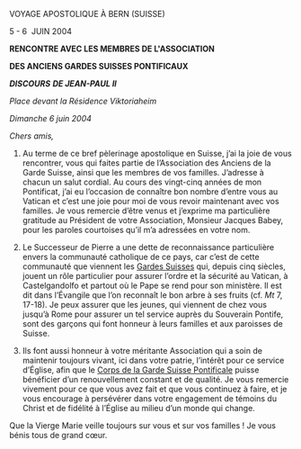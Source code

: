 VOYAGE APOSTOLIQUE À BERN (SUISSE)

5 - 6  JUIN 2004

**RENCONTRE AVEC LES MEMBRES DE L'ASSOCIATION**

**DES ANCIENS GARDES SUISSES PONTIFICAUX**

***DISCOURS*** ***DE JEAN-PAUL II***

*Place devant la Résidence Viktoriaheim*

*Dimanche 6 juin 2004*

*Chers amis,*

1. Au terme de ce bref pèlerinage apostolique en Suisse, j’ai la joie de vous rencontrer, vous qui faites partie de l’Association des Anciens de la Garde Suisse, ainsi que les membres de vos familles. J’adresse à chacun un salut cordial. Au cours des vingt-cinq années de mon Pontificat, j’ai eu l’occasion de connaître bon nombre d’entre vous au Vatican et c’est une joie pour moi de vous revoir maintenant avec vos familles. Je vous remercie d’être venus et j’exprime ma particulière gratitude au Président de votre Association, Monsieur Jacques Babey, pour les paroles courtoises qu’il m’a adressées en votre nom.

2. Le Successeur de Pierre a une dette de reconnaissance particulière envers la communauté catholique de ce pays, car c’est de cette communauté que viennent les [Gardes Suisses](http://www.vatican.va/roman_curia/swiss_guard/index_fr.htm) qui, depuis cinq siècles, jouent un rôle particulier pour assurer l’ordre et la sécurité au Vatican, à Castelgandolfo et partout où le Pape se rend pour son ministère. Il est dit dans l’Évangile que l’on reconnaît le bon arbre à ses fruits (cf. *Mt* 7, 17-18). Je peux assurer que les jeunes, qui viennent de chez vous jusqu’à Rome pour assurer un tel service auprès du Souverain Pontife, sont des garçons qui font honneur à leurs familles et aux paroisses de Suisse.

3. Ils font aussi honneur à votre méritante Association qui a soin de maintenir toujours vivant, ici dans votre patrie, l’intérêt pour ce service d’Église, afin que le [Corps de la Garde Suisse Pontificale](http://www.vatican.va/roman_curia/swiss_guard/index_fr.htm) puisse bénéficier d’un renouvellement constant et de qualité. Je vous remercie vivement pour ce que vous avez fait et que vous continuez à faire, et je vous encourage à persévérer dans votre engagement de témoins du Christ et de fidélité à l’Église au milieu d’un monde qui change.

Que la Vierge Marie veille toujours sur vous et sur vos familles ! Je vous bénis tous de grand cœur.
